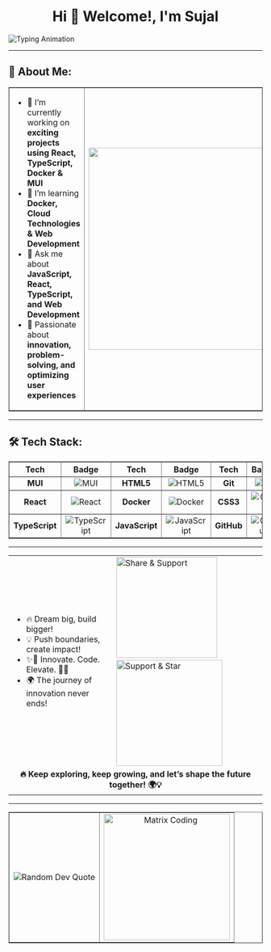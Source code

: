 <h1 align="center">Hi 👋 Welcome!, I'm Sujal</h1>

  <img src="https://readme-typing-svg.herokuapp.com?font=Fira+Code&size=24&pause=1000&color=808080&width=700&lines=INNOVATIVE+THINKER+%7C+PROBLEM+SOLVER+🚀;BUILDING+IMPACTFUL+SOLUTIONS!+💡;DRIVEN+BY+PASSION+%7C+FUELED+BY+CURIOSITY+🔥;TURNING+IDEAS+INTO+REALITY+⚡;STRIVING+FOR+EXCELLENCE+🌟;NEVER+STOP+LEARNING+📚" alt="Typing Animation" />
  
---

## 🚀 About Me:

<table border="1">
  <tr>
    <td>
      <ul>
        <li>🔭 I’m currently working on <b>exciting projects using React, TypeScript, Docker & MUI</b></li>
        <li>🌱 I’m learning <b>Docker, Cloud Technologies & Web Development</b></li>
        <li>💬 Ask me about <b>JavaScript, React, TypeScript, and Web Development</b></li>
        <li>🚀 Passionate about <b>innovation, problem-solving, and optimizing user experiences</b></li>
      </ul>
    </td>
    <td>
      <img src="https://media.giphy.com/media/qgQUggAC3Pfv687qPC/giphy.gif" width="400"/>
    </td>
  </tr>
</table>


---

## 🛠️ Tech Stack:

<table border="1" align="center">
  <tr align="center">
    <th>Tech</th>
    <th>Badge</th>
    <th>Tech</th>
    <th>Badge</th>
    <th>Tech</th>
    <th>Badge</th>
  </tr>
  <tr align="center">
    <td><strong>MUI</strong></td>
    <td><img src="https://img.shields.io/badge/MUI-007FFF?style=for-the-badge&logo=mui&logoColor=white" alt="MUI" /></td>
     <td><strong>HTML5</strong></td>
    <td><img src="https://img.shields.io/badge/HTML5-E34F26?style=for-the-badge&logo=html5&logoColor=white" alt="HTML5" /></td>
    <td><strong>Git</strong></td>
    <td><img src="https://img.shields.io/badge/Git-F05032?style=for-the-badge&logo=git&logoColor=white" alt="Git" /></td>
  </tr>
  <tr align="center">
   <td><strong>React</strong></td>
    <td><img src="https://img.shields.io/badge/React-20232A?style=for-the-badge&logo=react&logoColor=61DAFB" alt="React" /></td>
  <td><strong>Docker</strong></td>
    <td><img src="https://img.shields.io/badge/Docker-2496ED?style=for-the-badge&logo=docker&logoColor=white" alt="Docker" /></td>
    <td><strong>CSS3</strong></td>
    <td><img src="https://img.shields.io/badge/CSS3-1572B6?style=for-the-badge&logo=css3&logoColor=white" alt="CSS3" /></td>
  </tr>
  <tr align="center">
    <td><strong>TypeScript</strong></td>
    <td><img src="https://img.shields.io/badge/TypeScript-3178C6?style=for-the-badge&logo=typescript&logoColor=white" alt="TypeScript" /></td>
    <td><strong>JavaScript</strong></td>
    <td><img src="https://img.shields.io/badge/JavaScript-F7DF1E?style=for-the-badge&logo=javascript&logoColor=black" alt="JavaScript" /></td>
    <td><strong>GitHub</strong></td>
    <td><img src="https://img.shields.io/badge/GitHub-181717?style=for-the-badge&logo=github&logoColor=white" alt="GitHub" /></td>
  </tr>
</table>  

--- 

<table align="center">
  <tr>
    <td>
      <ul>
        <li>🔥 Dream big, build bigger!</li>
        <li>💡 Push boundaries, create impact!</li>
        <li>✨🚀 Innovate. Code. Elevate. 🚀✨</li>
        <li>🌍 The journey of innovation never ends!</li>
      </ul>
    </td> 
    <td>
    <img src="https://media.giphy.com/media/jt7bAtEijhurm/giphy.gif" width="200" alt="Share & Support"/> &nbsp; <img src="https://media.giphy.com/media/xT9IgzoKnwFNmISR8I/giphy.gif" width="210" alt="Support & Star"/> 
    </td>
  </tr>
  <tr>
    <td colspan="2" align="center">
      <strong>🔥 Keep exploring, keep growing, and let’s shape the future together! 🌍💡</strong>
    </td>
  </tr>
</table>

--- 

<table border="1" align="center">
  <tr>
    <td align="center">
      <img src="https://quotes-github-readme.vercel.app/api?type=horizontal&theme=radical" alt="Random Dev Quote"/>
    </td>
    <td align="center">
      <img src="https://media.giphy.com/media/RbDKaczqWovIugyJmW/giphy.gif" width="250" alt="Matrix Coding"/>
    </td>
  </tr>
</table>
